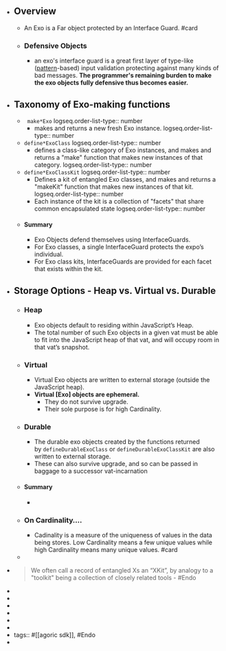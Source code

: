 - ## Overview
	- An Exo is a Far object protected by an Interface Guard. #card
	- ### Defensive Objects
		- an exo's interface guard is a great first layer of type-like ([pattern](https://github.com/endojs/endo/tree/master/packages/patterns)-based) input validation protecting against many kinds of bad messages. **The programmer's remaining burden to make the exo objects fully defensive thus becomes easier.**
- ## Taxonomy of Exo-making functions
	- ` make*Exo`
	  logseq.order-list-type:: number
		- makes and returns a new fresh Exo instance.
		  logseq.order-list-type:: number
	- `define*ExoClass`
	  logseq.order-list-type:: number
		- defines a class-like category of Exo instances, and makes and returns a "make" function that makes new instances of that category.
		  logseq.order-list-type:: number
	- `define*ExoClassKit`
	  logseq.order-list-type:: number
		- Defines a kit of entangled Exo classes, and makes and returns a "makeKit" function that makes new instances of that kit.
		  logseq.order-list-type:: number
		- Each instance of the kit is a collection of "facets" that share common encapsulated state
		  logseq.order-list-type:: number
	- #### Summary
		- Exo Objects defend themselves using InterfaceGuards.
		- For Exo classes, a single InterfaceGuard protects the expo’s individual.
		- For Exo class kits, InterfaceGuards are provided for each facet that exists within the kit.
- ## Storage Options - Heap vs. Virtual vs. Durable
	- ### Heap
		- Exo objects default to residing within JavaScript’s Heap.
		- The total number of such Exo objects in a given vat must be able to fit into the JavaScript heap of that vat, and will occupy room in that vat’s snapshot.
	- ### Virtual
		- Virtual Exo objects are written to external storage (outside the JavaScript heap).
		- **Virtual [Exo] objects are ephemeral.**
			- They do not survive upgrade.
			- Their sole purpose is for high Cardinality.
	- ### Durable
		- The durable exo objects created by the functions returned by `defineDurableExoClass` or `defineDurableExoClassKit` are also written to external storage.
		- These can also survive upgrade, and so can be passed in baggage to a successor vat-incarnation
	- #### Summary
		-
	- ### On Cardinality….
		- Cadinality is a measure of the uniqueness of values in the data being stores. Low Cardinality means a few unique values while high Cardinality means many unique values. #card
	-
- > We often call a record of entangled Xs an “XKit”, by analogy to a "toolkit" being a collection of closely related tools - #Endo
-
-
-
-
-
-
- tags:: #[[agoric sdk]], #Endo
-